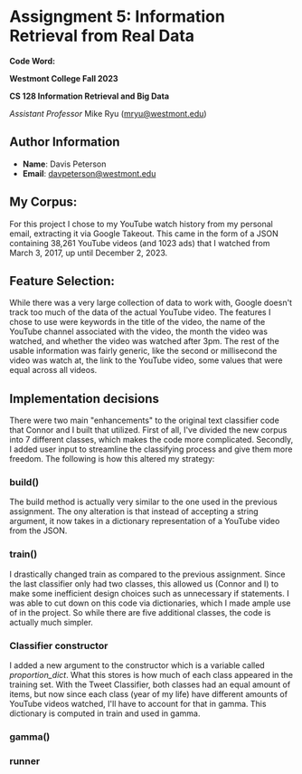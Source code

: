 # Assigngment 5: Information Retrieval from Real Data
**Code Word:** 

**Westmont College Fall 2023**

**CS 128 Information Retrieval and Big Data**

*Assistant Professor* Mike Ryu (mryu@westmont.edu) 

## Author Information
* **Name**: Davis Peterson
* **Email**: davpeterson@westmont.edu

## My Corpus:

For this project I chose to my YouTube watch history from my personal email, extracting it via Google Takeout. This came
in the form of a JSON containing 38,261 YouTube videos (and 1023 ads) that I watched from March 3, 2017, up until
December 2, 2023.

## Feature Selection:

While there was a very large collection of data to work with, Google doesn't track too much of the data of the actual
YouTube video. The features I chose to use were keywords in the title of the video, the name of the YouTube channel
associated with the video, the month the video was watched, and whether the video was watched after 3pm. The rest of the
usable information was fairly generic, like the second or millisecond the video was watch at, the link to the YouTube
video, some values that were equal across all videos.

## Implementation decisions

There were two main "enhancements" to the original text classifier code that Connor and I built that utilized. First of
all, I've divided the new corpus into 7 different classes, which makes the code more complicated. Secondly, I added user
input to streamline the classifying process and give them more freedom. The following is how this altered my strategy:

### build()

The build method is actually very similar to the one used in the previous assignment. The ony alteration is that instead
of accepting a string argument, it now takes in a dictionary representation of a YouTube video from the JSON.

### train()

I drastically changed train as compared to the previous assignment. Since the last classifier only had two classes, this
allowed us (Connor and I) to make some inefficient design choices such as unnecessary if statements. I was able to cut
down on this code via dictionaries, which I made ample use of in the project. So while there are five additional classes,
the code is actually much simpler.

### Classifier constructor

I added a new argument to the constructor which is a variable called *proportion_dict*. What this stores is how much of
each class appeared in the training set. With the Tweet Classifier, both classes had an equal amount of items, but now
since each class (year of my life) have different amounts of YouTube videos watched, I'll have to account for that in
gamma. This dictionary is computed in train and used in gamma.

### gamma()



### runner